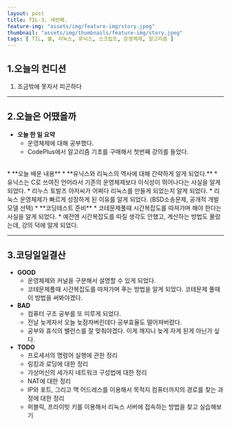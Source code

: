 ```yaml
---
layout: post
title: TIL-3, 세번째.
feature-img: "assets/img/feature-img/story.jpeg"
thumbnail: "assets/img/thumbnails/feature-img/story.jpeg"
tags: [ TIL, 쉘, 리눅스, 유닉스, 스크립트, 운영체제, 알고리즘 ]
---
```


## 1.오늘의 컨디션
1. 조금밖에 못자서 피곤하다

***

## 2.오늘은 어땠을까
* **오늘 한 일 요약**  
  * 운영체제에 대해 공부했다.
  * CodePlus에서 알고리즘 기초를 구매해서 첫번째 강의를 들었다.
<br>
* **오늘 배운 내용**  
  * **유닉스와 리눅스의 역사에 대해 간략하게 알게 되었다.**
    * 유닉스는 C로 쓰여진 언어라서 기존의 운영체제보다 이식성이 뛰어나다는 사실을 알게 되었다.
    * 리누스 토발즈 아저씨가 어쩌다 리눅스를 만들게 되었는지 알게 되었다.
    * 리눅스 운영체제가 빠르게 성장하게 된 이유를 알게 되었다.  
      (BSD소송문제, 공개적 개발모델 선택)
  * **코딩테스트 준비**
    * 코테문제풀때 시간복잡도를 따져가며 해야 한다는 사실을 알게 되었다.
      * 예전엔 시간복잡도를 따질 생각도 안했고, 계산하는 방법도 몰랐는데, 강의 덕에 알게 되었다.
    
***

## 3.코딩일일결산
* **GOOD**
  * 운영체제와 커널을 구분해서 설명할 수 있게 되었다.
  * 코테문제풀때 시간복잡도를 따져가며 푸는 방법을 알게 되었다. 코테문제 풀때 이 방법을 써봐야겠다.
* **BAD**
  * 컴퓨터 구조 공부를 또 미루게 되었다.
  * 전날 늦게자서 오늘 늦잠자버린데다 공부효율도 떨어져버렸다. 
  * 공부와 휴식의 밸런스를 잘 맞춰야겠다. 이게 깨지니 늦게 자게 된게 아닌가 싶다.
* **TODO**
  * 프로세서의 명령어 실행에 관한 정리
  * 링킹과 로딩에 대한 정리
  * 가상머신의 세가지 네트워크 구성법에 대한 정리
  * NAT에 대한 정리
  * IP와 포트, 그리고 맥 어드레스를 이용해서 목적지 컴퓨터까지의 경로를 찾는 과정에 대한 정리
  * 퍼블릭, 프라이빗 키를 이용해서 리눅스 서버에 접속하는 방법을 찾고 실습해보기

